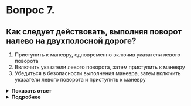 # Вопрос 7.

## Как следует действовать, выполняя поворот налево на двухполосной дороге?

1. Приступить к маневру, одновременно включив указатели левого поворота
2. Включить указатели левого поворота, затем приступить к маневру
3. Убедиться в безопасности выполнения маневра, затем включить указатели левого поворота и приступить к маневру

<details>
<summary><b>Показать ответ</b></summary>
Правильный ответ: 3
</details>
<details>
<summary><b>Подробнее</b></summary>
На любой дороге при повороте налево или развороте Вы, как требует пункт 8.1 ПДД, заблаговременно включаете левый сигнал поворота. 
Но т. к. в рассматриваемой ситуации по одной полосе в каждом направлении, может кто-то из водителей движущихся сзади Вас в попутном направлении, уже опередив Вас, подать сигнал и приступить к выполнению обгона. В этом случае уже Вы, согласно пункта 11.3 ПДД, своими действиями будете создавать ему препятствие, являясь неосознанным нарушителем ПДД. 
Поэтому на такой дороге, если движение в потоке, заблаговременно плавно снижайте скорость, при этом практически не производя торможения, чуть нажимая на педаль тормоза несколько раз включите стоп-сигналы; в это время убедитесь, что никто не совершает обгон, включите левый сигнал поворота и еще раз убедившись, что дальнейшие намерения о повороте налево или развороте понятны другим водителям, приступайте к выполнению маневра, учитывая встречное движение.
(Пункты 8.1, 11.1 ПДД)
</details>